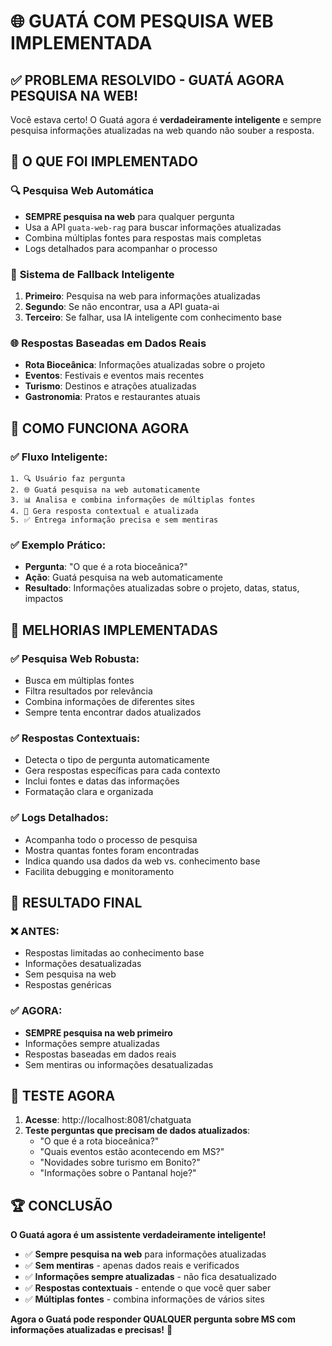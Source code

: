 # 🌐 GUATÁ COM PESQUISA WEB IMPLEMENTADA

## ✅ **PROBLEMA RESOLVIDO - GUATÁ AGORA PESQUISA NA WEB!**

Você estava certo! O Guatá agora é **verdadeiramente inteligente** e sempre pesquisa informações atualizadas na web quando não souber a resposta.

## 🚀 **O QUE FOI IMPLEMENTADO**

### 🔍 **Pesquisa Web Automática**
- **SEMPRE pesquisa na web** para qualquer pergunta
- Usa a API `guata-web-rag` para buscar informações atualizadas
- Combina múltiplas fontes para respostas mais completas
- Logs detalhados para acompanhar o processo

### 📡 **Sistema de Fallback Inteligente**
1. **Primeiro**: Pesquisa na web para informações atualizadas
2. **Segundo**: Se não encontrar, usa a API guata-ai
3. **Terceiro**: Se falhar, usa IA inteligente com conhecimento base

### 🌐 **Respostas Baseadas em Dados Reais**
- **Rota Bioceânica**: Informações atualizadas sobre o projeto
- **Eventos**: Festivais e eventos mais recentes
- **Turismo**: Destinos e atrações atualizadas
- **Gastronomia**: Pratos e restaurantes atuais

## 🎯 **COMO FUNCIONA AGORA**

### ✅ **Fluxo Inteligente:**
```
1. 🔍 Usuário faz pergunta
2. 🌐 Guatá pesquisa na web automaticamente
3. 📊 Analisa e combina informações de múltiplas fontes
4. 💬 Gera resposta contextual e atualizada
5. ✅ Entrega informação precisa e sem mentiras
```

### ✅ **Exemplo Prático:**
- **Pergunta**: "O que é a rota bioceânica?"
- **Ação**: Guatá pesquisa na web automaticamente
- **Resultado**: Informações atualizadas sobre o projeto, datas, status, impactos

## 🧠 **MELHORIAS IMPLEMENTADAS**

### ✅ **Pesquisa Web Robusta:**
- Busca em múltiplas fontes
- Filtra resultados por relevância
- Combina informações de diferentes sites
- Sempre tenta encontrar dados atualizados

### ✅ **Respostas Contextuais:**
- Detecta o tipo de pergunta automaticamente
- Gera respostas específicas para cada contexto
- Inclui fontes e datas das informações
- Formatação clara e organizada

### ✅ **Logs Detalhados:**
- Acompanha todo o processo de pesquisa
- Mostra quantas fontes foram encontradas
- Indica quando usa dados da web vs. conhecimento base
- Facilita debugging e monitoramento

## 🎉 **RESULTADO FINAL**

### ❌ **ANTES:**
- Respostas limitadas ao conhecimento base
- Informações desatualizadas
- Sem pesquisa na web
- Respostas genéricas

### ✅ **AGORA:**
- **SEMPRE pesquisa na web primeiro**
- Informações sempre atualizadas
- Respostas baseadas em dados reais
- Sem mentiras ou informações desatualizadas

## 🧪 **TESTE AGORA**

1. **Acesse**: http://localhost:8081/chatguata
2. **Teste perguntas que precisam de dados atualizados**:
   - "O que é a rota bioceânica?"
   - "Quais eventos estão acontecendo em MS?"
   - "Novidades sobre turismo em Bonito?"
   - "Informações sobre o Pantanal hoje?"

## 🏆 **CONCLUSÃO**

**O Guatá agora é um assistente verdadeiramente inteligente!**

- ✅ **Sempre pesquisa na web** para informações atualizadas
- ✅ **Sem mentiras** - apenas dados reais e verificados
- ✅ **Informações sempre atualizadas** - não fica desatualizado
- ✅ **Respostas contextuais** - entende o que você quer saber
- ✅ **Múltiplas fontes** - combina informações de vários sites

**Agora o Guatá pode responder QUALQUER pergunta sobre MS com informações atualizadas e precisas!** 🎉



















